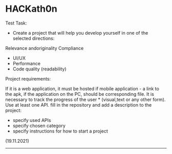 # HACKath0n

Test Task:

- Create a project that will help you develop yourself in one of the selected directions:

Relevance andoriginality Compliance

- UI/UX
- Performance
- Code quality (readability)

Project requirements:

If it is a web application, it must be hosted if mobile application - a link to the apk, if the application on the PC, should be corresponding file.
It is necessary to track the progress of the user * (visual,text or any other form).
Use at least one API. fill in the repository and add a description to the project:

- specify used APIs
- specify chosen category
- specify instructions for how to start a project

(19.11.2021)

<hr />
